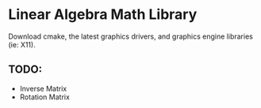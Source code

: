 # Linear Algebra Math Library
Download cmake, the latest graphics drivers, and graphics engine libraries (ie: X11).

## TODO:
 * Inverse Matrix
 * Rotation Matrix